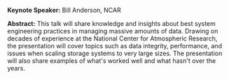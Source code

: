 **Keynote Speaker:** Bill Anderson, NCAR

**Abstract:** This talk will share knowledge and insights about best system engineering practices in managing massive amounts of data. Drawing on decades of experience at the National Center for Atmospheric Research, the presentation will cover topics such as data integrity, performance, and issues when scaling storage systems to very large sizes. The presentation will also share examples of what's worked well and what hasn't over the years.
